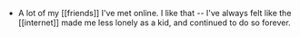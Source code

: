 - A lot of my [[friends]] I've met online. I like that -- I've always felt like the [[internet]] made me less lonely as a kid, and continued to do so forever.